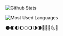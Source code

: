 ![Github Stats](https://github-readme-stats.vercel.app/api?username=Yongeor&show_icons=true&theme=dark&count_private=true)

![Most Used Languages](https://github-readme-stats.vercel.app/api/top-langs/?username=Yongeor&theme=dark&layout=compact)

🌑🌒🌓🌔🌕🌖🌗🌘🌙🌚🌛🌜🌝
